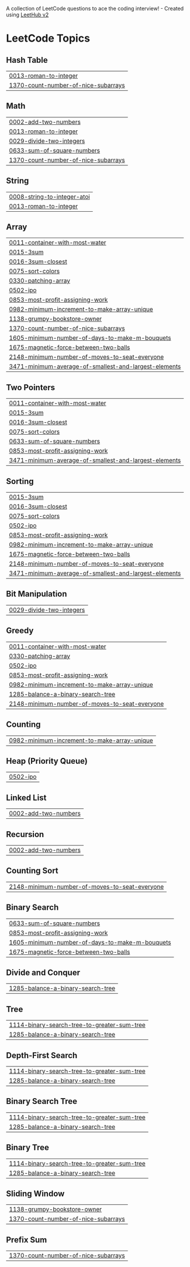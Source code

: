 A collection of LeetCode questions to ace the coding interview! - Created using [LeetHub v2](https://github.com/arunbhardwaj/LeetHub-2.0)
<!---LeetCode Topics Start-->
# LeetCode Topics
## Hash Table
|  |
| ------- |
| [0013-roman-to-integer](https://github.com/AdityaSinha149/DSA/tree/master/0013-roman-to-integer) |
| [1370-count-number-of-nice-subarrays](https://github.com/AdityaSinha149/DSA/tree/master/1370-count-number-of-nice-subarrays) |
## Math
|  |
| ------- |
| [0002-add-two-numbers](https://github.com/AdityaSinha149/DSA/tree/master/0002-add-two-numbers) |
| [0013-roman-to-integer](https://github.com/AdityaSinha149/DSA/tree/master/0013-roman-to-integer) |
| [0029-divide-two-integers](https://github.com/AdityaSinha149/DSA/tree/master/0029-divide-two-integers) |
| [0633-sum-of-square-numbers](https://github.com/AdityaSinha149/DSA/tree/master/0633-sum-of-square-numbers) |
| [1370-count-number-of-nice-subarrays](https://github.com/AdityaSinha149/DSA/tree/master/1370-count-number-of-nice-subarrays) |
## String
|  |
| ------- |
| [0008-string-to-integer-atoi](https://github.com/AdityaSinha149/DSA/tree/master/0008-string-to-integer-atoi) |
| [0013-roman-to-integer](https://github.com/AdityaSinha149/DSA/tree/master/0013-roman-to-integer) |
## Array
|  |
| ------- |
| [0011-container-with-most-water](https://github.com/AdityaSinha149/DSA/tree/master/0011-container-with-most-water) |
| [0015-3sum](https://github.com/AdityaSinha149/DSA/tree/master/0015-3sum) |
| [0016-3sum-closest](https://github.com/AdityaSinha149/DSA/tree/master/0016-3sum-closest) |
| [0075-sort-colors](https://github.com/AdityaSinha149/DSA/tree/master/0075-sort-colors) |
| [0330-patching-array](https://github.com/AdityaSinha149/DSA/tree/master/0330-patching-array) |
| [0502-ipo](https://github.com/AdityaSinha149/DSA/tree/master/0502-ipo) |
| [0853-most-profit-assigning-work](https://github.com/AdityaSinha149/DSA/tree/master/0853-most-profit-assigning-work) |
| [0982-minimum-increment-to-make-array-unique](https://github.com/AdityaSinha149/DSA/tree/master/0982-minimum-increment-to-make-array-unique) |
| [1138-grumpy-bookstore-owner](https://github.com/AdityaSinha149/DSA/tree/master/1138-grumpy-bookstore-owner) |
| [1370-count-number-of-nice-subarrays](https://github.com/AdityaSinha149/DSA/tree/master/1370-count-number-of-nice-subarrays) |
| [1605-minimum-number-of-days-to-make-m-bouquets](https://github.com/AdityaSinha149/DSA/tree/master/1605-minimum-number-of-days-to-make-m-bouquets) |
| [1675-magnetic-force-between-two-balls](https://github.com/AdityaSinha149/DSA/tree/master/1675-magnetic-force-between-two-balls) |
| [2148-minimum-number-of-moves-to-seat-everyone](https://github.com/AdityaSinha149/DSA/tree/master/2148-minimum-number-of-moves-to-seat-everyone) |
| [3471-minimum-average-of-smallest-and-largest-elements](https://github.com/AdityaSinha149/DSA/tree/master/3471-minimum-average-of-smallest-and-largest-elements) |
## Two Pointers
|  |
| ------- |
| [0011-container-with-most-water](https://github.com/AdityaSinha149/DSA/tree/master/0011-container-with-most-water) |
| [0015-3sum](https://github.com/AdityaSinha149/DSA/tree/master/0015-3sum) |
| [0016-3sum-closest](https://github.com/AdityaSinha149/DSA/tree/master/0016-3sum-closest) |
| [0075-sort-colors](https://github.com/AdityaSinha149/DSA/tree/master/0075-sort-colors) |
| [0633-sum-of-square-numbers](https://github.com/AdityaSinha149/DSA/tree/master/0633-sum-of-square-numbers) |
| [0853-most-profit-assigning-work](https://github.com/AdityaSinha149/DSA/tree/master/0853-most-profit-assigning-work) |
| [3471-minimum-average-of-smallest-and-largest-elements](https://github.com/AdityaSinha149/DSA/tree/master/3471-minimum-average-of-smallest-and-largest-elements) |
## Sorting
|  |
| ------- |
| [0015-3sum](https://github.com/AdityaSinha149/DSA/tree/master/0015-3sum) |
| [0016-3sum-closest](https://github.com/AdityaSinha149/DSA/tree/master/0016-3sum-closest) |
| [0075-sort-colors](https://github.com/AdityaSinha149/DSA/tree/master/0075-sort-colors) |
| [0502-ipo](https://github.com/AdityaSinha149/DSA/tree/master/0502-ipo) |
| [0853-most-profit-assigning-work](https://github.com/AdityaSinha149/DSA/tree/master/0853-most-profit-assigning-work) |
| [0982-minimum-increment-to-make-array-unique](https://github.com/AdityaSinha149/DSA/tree/master/0982-minimum-increment-to-make-array-unique) |
| [1675-magnetic-force-between-two-balls](https://github.com/AdityaSinha149/DSA/tree/master/1675-magnetic-force-between-two-balls) |
| [2148-minimum-number-of-moves-to-seat-everyone](https://github.com/AdityaSinha149/DSA/tree/master/2148-minimum-number-of-moves-to-seat-everyone) |
| [3471-minimum-average-of-smallest-and-largest-elements](https://github.com/AdityaSinha149/DSA/tree/master/3471-minimum-average-of-smallest-and-largest-elements) |
## Bit Manipulation
|  |
| ------- |
| [0029-divide-two-integers](https://github.com/AdityaSinha149/DSA/tree/master/0029-divide-two-integers) |
## Greedy
|  |
| ------- |
| [0011-container-with-most-water](https://github.com/AdityaSinha149/DSA/tree/master/0011-container-with-most-water) |
| [0330-patching-array](https://github.com/AdityaSinha149/DSA/tree/master/0330-patching-array) |
| [0502-ipo](https://github.com/AdityaSinha149/DSA/tree/master/0502-ipo) |
| [0853-most-profit-assigning-work](https://github.com/AdityaSinha149/DSA/tree/master/0853-most-profit-assigning-work) |
| [0982-minimum-increment-to-make-array-unique](https://github.com/AdityaSinha149/DSA/tree/master/0982-minimum-increment-to-make-array-unique) |
| [1285-balance-a-binary-search-tree](https://github.com/AdityaSinha149/DSA/tree/master/1285-balance-a-binary-search-tree) |
| [2148-minimum-number-of-moves-to-seat-everyone](https://github.com/AdityaSinha149/DSA/tree/master/2148-minimum-number-of-moves-to-seat-everyone) |
## Counting
|  |
| ------- |
| [0982-minimum-increment-to-make-array-unique](https://github.com/AdityaSinha149/DSA/tree/master/0982-minimum-increment-to-make-array-unique) |
## Heap (Priority Queue)
|  |
| ------- |
| [0502-ipo](https://github.com/AdityaSinha149/DSA/tree/master/0502-ipo) |
## Linked List
|  |
| ------- |
| [0002-add-two-numbers](https://github.com/AdityaSinha149/DSA/tree/master/0002-add-two-numbers) |
## Recursion
|  |
| ------- |
| [0002-add-two-numbers](https://github.com/AdityaSinha149/DSA/tree/master/0002-add-two-numbers) |
## Counting Sort
|  |
| ------- |
| [2148-minimum-number-of-moves-to-seat-everyone](https://github.com/AdityaSinha149/DSA/tree/master/2148-minimum-number-of-moves-to-seat-everyone) |
## Binary Search
|  |
| ------- |
| [0633-sum-of-square-numbers](https://github.com/AdityaSinha149/DSA/tree/master/0633-sum-of-square-numbers) |
| [0853-most-profit-assigning-work](https://github.com/AdityaSinha149/DSA/tree/master/0853-most-profit-assigning-work) |
| [1605-minimum-number-of-days-to-make-m-bouquets](https://github.com/AdityaSinha149/DSA/tree/master/1605-minimum-number-of-days-to-make-m-bouquets) |
| [1675-magnetic-force-between-two-balls](https://github.com/AdityaSinha149/DSA/tree/master/1675-magnetic-force-between-two-balls) |
## Divide and Conquer
|  |
| ------- |
| [1285-balance-a-binary-search-tree](https://github.com/AdityaSinha149/DSA/tree/master/1285-balance-a-binary-search-tree) |
## Tree
|  |
| ------- |
| [1114-binary-search-tree-to-greater-sum-tree](https://github.com/AdityaSinha149/DSA/tree/master/1114-binary-search-tree-to-greater-sum-tree) |
| [1285-balance-a-binary-search-tree](https://github.com/AdityaSinha149/DSA/tree/master/1285-balance-a-binary-search-tree) |
## Depth-First Search
|  |
| ------- |
| [1114-binary-search-tree-to-greater-sum-tree](https://github.com/AdityaSinha149/DSA/tree/master/1114-binary-search-tree-to-greater-sum-tree) |
| [1285-balance-a-binary-search-tree](https://github.com/AdityaSinha149/DSA/tree/master/1285-balance-a-binary-search-tree) |
## Binary Search Tree
|  |
| ------- |
| [1114-binary-search-tree-to-greater-sum-tree](https://github.com/AdityaSinha149/DSA/tree/master/1114-binary-search-tree-to-greater-sum-tree) |
| [1285-balance-a-binary-search-tree](https://github.com/AdityaSinha149/DSA/tree/master/1285-balance-a-binary-search-tree) |
## Binary Tree
|  |
| ------- |
| [1114-binary-search-tree-to-greater-sum-tree](https://github.com/AdityaSinha149/DSA/tree/master/1114-binary-search-tree-to-greater-sum-tree) |
| [1285-balance-a-binary-search-tree](https://github.com/AdityaSinha149/DSA/tree/master/1285-balance-a-binary-search-tree) |
## Sliding Window
|  |
| ------- |
| [1138-grumpy-bookstore-owner](https://github.com/AdityaSinha149/DSA/tree/master/1138-grumpy-bookstore-owner) |
| [1370-count-number-of-nice-subarrays](https://github.com/AdityaSinha149/DSA/tree/master/1370-count-number-of-nice-subarrays) |
## Prefix Sum
|  |
| ------- |
| [1370-count-number-of-nice-subarrays](https://github.com/AdityaSinha149/DSA/tree/master/1370-count-number-of-nice-subarrays) |
<!---LeetCode Topics End-->